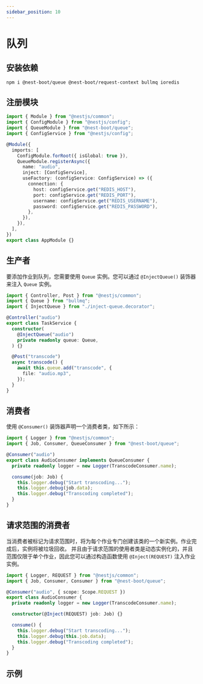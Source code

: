 ```yaml
---
sidebar_position: 10
---
```


# 队列

## 安装依赖

```shell
npm i @nest-boot/queue @nest-boot/request-context bullmq ioredis
```

## 注册模块

```typescript
import { Module } from "@nestjs/common";
import { ConfigModule } from "@nestjs/config";
import { QueueModule } from "@nest-boot/queue";
import { ConfigService } from "@nestjs/config";

@Module({
  imports: [
    ConfigModule.forRoot({ isGlobal: true }),
    QueueModule.registerAsync({
      name: "audio",
      inject: [ConfigService],
      useFactory: (configService: ConfigService) => ({
        connection: {
          host: configService.get("REDIS_HOST"),
          port: configService.get("REDIS_PORT"),
          username: configService.get("REDIS_USERNAME"),
          password: configService.get("REDIS_PASSWORD"),
        },
      }),
    }),
  ],
})
export class AppModule {}
```

## 生产者

要添加作业到队列，您需要使用 `Queue` 实例。您可以通过 `@InjectQueue()` 装饰器来注入 `Queue` 实例。

```typescript
import { Controller, Post } from "@nestjs/common";
import { Queue } from "bullmq";
import { InjectQueue } from "./inject-queue.decorator";

@Controller("audio")
export class TaskService {
  constructor(
    @InjectQueue("audio")
    private readonly queue: Queue,
  ) {}

  @Post("transcode")
  async transcode() {
    await this.queue.add("transcode", {
      file: "audio.mp3",
    });
  }
}
```

## 消费者

使用 `@Consumer()` 装饰器声明一个消费者类，如下所示：

```typescript
import { Logger } from "@nestjs/common";
import { Job, Consumer, QueueConsumer } from "@nest-boot/queue";

@Consumer("audio")
export class AudioConsumer implements QueueConsumer {
  private readonly logger = new Logger(TranscodeConsumer.name);

  consume(job: Job) {
    this.logger.debug("Start transcoding...");
    this.logger.debug(job.data);
    this.logger.debug("Transcoding completed");
  }
}
```

## 请求范围的消费者

当消费者被标记为请求范围时，将为每个作业专门创建该类的一个新实例。作业完成后，实例将被垃圾回收。
并且由于请求范围的使用者类是动态实例化的，并且范围仅限于单个作业，因此您可以通过构造函数使用 `@Inject(REQUEST)` 注入作业实例。

```typescript
import { Logger, REQUEST } from "@nestjs/common";
import { Job, Consumer, Consumer } from "@nest-boot/queue";

@Consumer("audio", { scope: Scope.REQUEST })
export class AudioConsumer {
  private readonly logger = new Logger(TranscodeConsumer.name);

  constructor(@Inject(REQUEST) job: Job) {}

  consume() {
    this.logger.debug("Start transcoding...");
    this.logger.debug(this.job.data);
    this.logger.debug("Transcoding completed");
  }
}
```

## 示例
